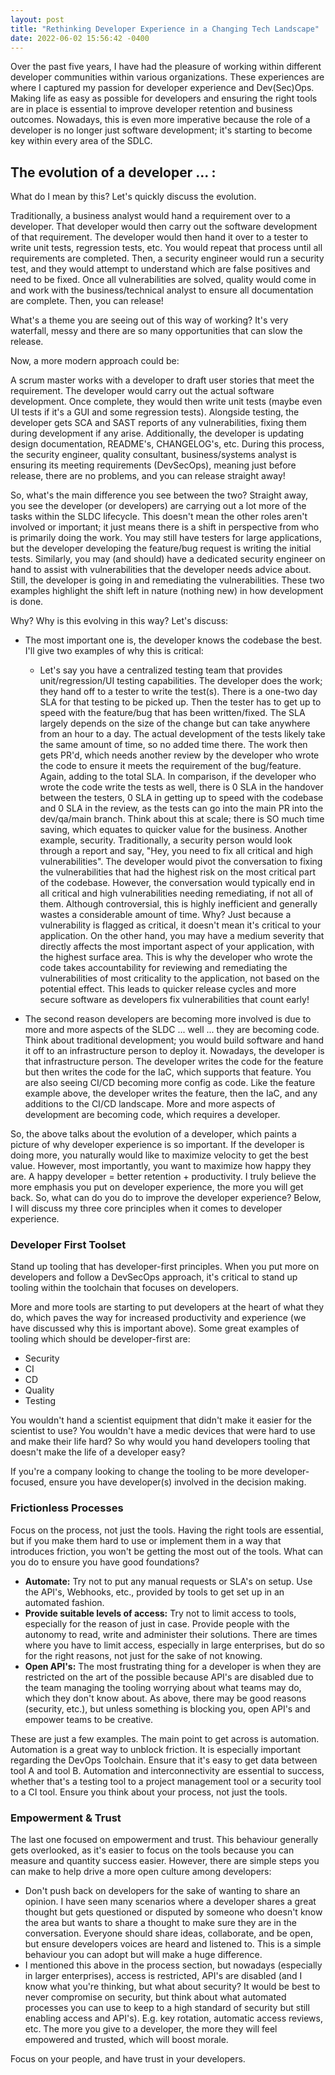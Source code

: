 ```yaml
---
layout: post
title: "Rethinking Developer Experience in a Changing Tech Landscape"
date: 2022-06-02 15:56:42 -0400
---
```


Over the past five years, I have had the pleasure of working within different developer communities within various organizations. These experiences are where I captured my passion for developer experience and Dev(Sec)Ops. Making life as easy as possible for developers and ensuring the right tools are in place is essential to improve developer retention and business outcomes. Nowadays, this is even more imperative because the role of a developer is no longer just software development; it's starting to become key within every area of the SDLC.

## The evolution of a developer ... :
What do I mean by this? Let's quickly discuss the evolution.

Traditionally, a business analyst would hand a requirement over to a developer. That developer would then carry out the software development of that requirement. The developer would then hand it over to a tester to write unit tests, regression tests, etc. You would repeat that process until all requirements are completed. Then, a security engineer would run a security test, and they would attempt to understand which are false positives and need to be fixed. Once all vulnerabilities are solved, quality would come in and work with the business/technical analyst to ensure all documentation are complete. Then, you can release!

What's a theme you are seeing out of this way of working? It's very waterfall, messy and there are so many opportunities that can slow the release.

Now, a more modern approach could be:

A scrum master works with a developer to draft user stories that meet the requirement. The developer would carry out the actual software development. Once complete, they would then write unit tests (maybe even UI tests if it's a GUI and some regression tests). Alongside testing, the developer gets SCA and SAST reports of any vulnerabilities, fixing them during development if any arise. Additionally, the developer is updating design documentation, README's, CHANGELOG's, etc. During this process, the security engineer, quality consultant, business/systems analyst is ensuring its meeting requirements (DevSecOps), meaning just before release, there are no problems, and you can release straight away!

So, what's the main difference you see between the two? Straight away, you see the developer (or developers) are carrying out a lot more of the tasks within the SLDC lifecycle. This doesn't mean the other roles aren't involved or important; it just means there is a shift in perspective from who is primarily doing the work. You may still have testers for large applications, but the developer developing the feature/bug request is writing the initial tests. Similarly, you may (and should) have a dedicated security engineer on hand to assist with vulnerabilities that the developer needs advice about. Still, the developer is going in and remediating the vulnerabilities. These two examples highlight the shift left in nature (nothing new) in how development is done.

Why? Why is this evolving in this way? Let's discuss:
- The most important one is, the developer knows the codebase the best. I'll give two examples of why this is critical:
    - Let's say you have a centralized testing team that provides unit/regression/UI testing capabilities. The developer does the work; they hand off to a tester to write the test(s). There is a one-two day SLA for that testing to be picked up. Then the tester has to get up to speed with the feature/bug that has been written/fixed. The SLA largely depends on the size of the change but can take anywhere from an hour to a day. The actual development of the tests likely take the same amount of time, so no added time there. The work then gets PR'd, which needs another review by the developer who wrote the code to ensure it meets the requirement of the bug/feature. Again, adding to the total SLA. In comparison, if the developer who wrote the code write the tests as well, there is 0 SLA in the handover between the testers, 0 SLA in getting up to speed with the codebase and 0 SLA in the review, as the tests can go into the main PR into the dev/qa/main branch. Think about this at scale; there is SO much time saving, which equates to quicker value for the business. Another example, security. Traditionally, a security person would look through a report and say, "Hey, you need to fix all critical and high vulnerabilities". The developer would pivot the conversation to fixing the vulnerabilities that had the highest risk on the most critical part of the codebase. However, the conversation would typically end in all critical and high vulnerabilities needing remediating, if not all of them. Although controversial, this is highly inefficient and generally wastes a considerable amount of time. Why? Just because a vulnerability is flagged as critical, it doesn't mean it's critical to your application. On the other hand, you may have a medium severity that directly affects the most important aspect of your application, with the highest surface area. This is why the developer who wrote the code takes accountability for reviewing and remediating the vulnerabilities of most criticality to the application, not based on the potential effect. This leads to quicker release cycles and more secure software as developers fix vulnerabilities that count early!

- The second reason developers are becoming more involved is due to more and more aspects of the SLDC ... well ... they are becoming code. Think about traditional development; you would build software and hand it off to an infrastructure person to deploy it. Nowadays, the developer is that infrastructure person. The developer writes the code for the feature but then writes the code for the IaC, which supports that feature. You are also seeing CI/CD becoming more config as code. Like the feature example above, the developer writes the feature, then the IaC, and any additions to the CI/CD landscape. More and more aspects of development are becoming code, which requires a developer.

So, the above talks about the evolution of a developer, which paints a picture of why developer experience is so important. If the developer is doing more, you naturally would like to maximize velocity to get the best value. However, most importantly, you want to maximize how happy they are. A happy developer = better retention + productivity. I truly believe the more emphasis you put on developer experience, the more you will get back. So, what can do you do to improve the developer experience? Below, I will discuss my three core principles when it comes to developer experience.

### Developer First Toolset
Stand up tooling that has developer-first principles. When you put more on developers and follow a DevSecOps approach, it's critical to stand up tooling within the toolchain that focuses on developers.

More and more tools are starting to put developers at the heart of what they do, which paves the way for increased productivity and experience (we have discussed why this is important above). Some great examples of tooling which should be developer-first are:

- Security
- CI
- CD
- Quality
- Testing

You wouldn't hand a scientist equipment that didn't make it easier for the scientist to use? You wouldn't have a medic devices that were hard to use and make their life hard? So why would you hand developers tooling that doesn't make the life of a developer easy?

If you're a company looking to change the tooling to be more developer-focused, ensure you have developer(s) involved in the decision making.

### Frictionless Processes
Focus on the process, not just the tools. Having the right tools are essential, but if you make them hard to use or implement them in a way that introduces friction, you won't be getting the most out of the tools. What can you do to ensure you have good foundations?
- **Automate:** Try not to put any manual requests or SLA's on setup. Use the API's, Webhooks, etc., provided by tools to get set up in an automated fashion.
- **Provide suitable levels of access:** Try not to limit access to tools, especially for the reason of just in case. Provide people with the autonomy to read, write and administer their solutions. There are times where you have to limit access, especially in large enterprises, but do so for the right reasons, not just for the sake of not knowing.
- **Open API's:** The most frustrating thing for a developer is when they are restricted on the art of the possible because API's are disabled due to the team managing the tooling worrying about what teams may do, which they don't know about. As above, there may be good reasons (security, etc.), but unless something is blocking you, open API's and empower teams to be creative.

These are just a few examples. The main point to get across is automation. Automation is a great way to unblock friction. It is especially important regarding the DevOps Toolchain. Ensure that it's easy to get data between tool A and tool B. Automation and interconnectivity are essential to success, whether that's a testing tool to a project management tool or a security tool to a CI tool. Ensure you think about your process, not just the tools.

### Empowerment & Trust
The last one focused on empowerment and trust. This behaviour generally gets overlooked, as it's easier to focus on the tools because you can measure and quantity success easier. However, there are simple steps you can make to help drive a more open culture among developers:

- Don't push back on developers for the sake of wanting to share an opinion. I have seen many scenarios where a developer shares a great thought but gets questioned or disputed by someone who doesn't know the area but wants to share a thought to make sure they are in the conversation. Everyone should share ideas, collaborate, and be open, but ensure developers voices are heard and listened to. This is a simple behaviour you can adopt but will make a huge difference.
- I mentioned this above in the process section, but nowadays (especially in larger enterprises), access is restricted, API's are disabled (and I know what you're thinking, but what about security? It would be best to never compromise on security, but think about what automated processes you can use to keep to a high standard of security but still enabling access and API's). E.g. key rotation, automatic access reviews, etc. The more you give to a developer, the more they will feel empowered and trusted, which will boost morale.

Focus on your people, and have trust in your developers.
